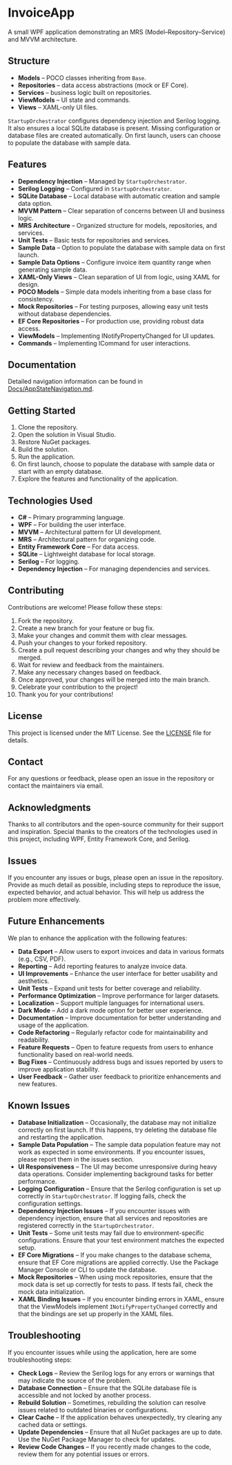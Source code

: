 # InvoiceApp

A small WPF application demonstrating an MRS (Model–Repository–Service) and MVVM architecture.

## Structure
- **Models** – POCO classes inheriting from `Base`.
- **Repositories** – data access abstractions (mock or EF Core).
- **Services** – business logic built on repositories.
- **ViewModels** – UI state and commands.
- **Views** – XAML-only UI files.

`StartupOrchestrator` configures dependency injection and Serilog logging. It also ensures a local SQLite database is present. Missing configuration or database files are created automatically. On first launch, users can choose to populate the database with sample data.
## Features
- **Dependency Injection** – Managed by `StartupOrchestrator`.
- **Serilog Logging** – Configured in `StartupOrchestrator`.
- **SQLite Database** – Local database with automatic creation and sample data option.
- **MVVM Pattern** – Clear separation of concerns between UI and business logic.
- **MRS Architecture** – Organized structure for models, repositories, and services.
- **Unit Tests** – Basic tests for repositories and services.
- **Sample Data** – Option to populate the database with sample data on first launch.
- **Sample Data Options** – Configure invoice item quantity range when generating sample data.
- **XAML-Only Views** – Clean separation of UI from logic, using XAML for design.
- **POCO Models** – Simple data models inheriting from a base class for consistency.
- **Mock Repositories** – For testing purposes, allowing easy unit tests without database dependencies.
- **EF Core Repositories** – For production use, providing robust data access.
- **ViewModels** – Implementing INotifyPropertyChanged for UI updates.
- **Commands** – Implementing ICommand for user interactions.

## Documentation
Detailed navigation information can be found in
[Docs/AppStateNavigation.md](Docs/AppStateNavigation.md).

## Getting Started
1. Clone the repository.
1. Open the solution in Visual Studio.
1. Restore NuGet packages.
1. Build the solution.
1. Run the application.
1. On first launch, choose to populate the database with sample data or start with an empty database.
1. Explore the features and functionality of the application.

## Technologies Used
- **C#** – Primary programming language.
- **WPF** – For building the user interface.
- **MVVM** – Architectural pattern for UI development.
- **MRS** – Architectural pattern for organizing code.
- **Entity Framework Core** – For data access.
- **SQLite** – Lightweight database for local storage.
- **Serilog** – For logging.
- **Dependency Injection** – For managing dependencies and services.

## Contributing
Contributions are welcome! Please follow these steps:
1. Fork the repository.
1. Create a new branch for your feature or bug fix.
1. Make your changes and commit them with clear messages.
1. Push your changes to your forked repository.
1. Create a pull request describing your changes and why they should be merged.
1. Wait for review and feedback from the maintainers.
1. Make any necessary changes based on feedback.
1. Once approved, your changes will be merged into the main branch.
1. Celebrate your contribution to the project!
1. Thank you for your contributions!

## License
This project is licensed under the MIT License. See the [LICENSE](LICENSE) file for details.
## Contact
For any questions or feedback, please open an issue in the repository or contact the maintainers via email.
## Acknowledgments
Thanks to all contributors and the open-source community for their support and inspiration. Special thanks to the creators of the technologies used in this project, including WPF, Entity Framework Core, and Serilog.
## Issues
If you encounter any issues or bugs, please open an issue in the repository. Provide as much detail as possible, including steps to reproduce the issue, expected behavior, and actual behavior. This will help us address the problem more effectively.
## Future Enhancements
We plan to enhance the application with the following features:
- **Data Export** – Allow users to export invoices and data in various formats (e.g., CSV, PDF).
- **Reporting** – Add reporting features to analyze invoice data.
- **UI Improvements** – Enhance the user interface for better usability and aesthetics.
- **Unit Tests** – Expand unit tests for better coverage and reliability.
- **Performance Optimization** – Improve performance for larger datasets.
- **Localization** – Support multiple languages for international users.
- **Dark Mode** – Add a dark mode option for better user experience.
- **Documentation** – Improve documentation for better understanding and usage of the application.
- **Code Refactoring** – Regularly refactor code for maintainability and readability.
- **Feature Requests** – Open to feature requests from users to enhance functionality based on real-world needs.
- **Bug Fixes** – Continuously address bugs and issues reported by users to improve application stability.
- **User Feedback** – Gather user feedback to prioritize enhancements and new features.

## Known Issues	
- **Database Initialization** – Occasionally, the database may not initialize correctly on first launch. If this happens, try deleting the database file and restarting the application.
- **Sample Data Population** – The sample data population feature may not work as expected in some environments. If you encounter issues, please report them in the issues section.
- **UI Responsiveness** – The UI may become unresponsive during heavy data operations. Consider implementing background tasks for better performance.
- **Logging Configuration** – Ensure that the Serilog configuration is set up correctly in `StartupOrchestrator`. If logging fails, check the configuration settings.
- **Dependency Injection Issues** – If you encounter issues with dependency injection, ensure that all services and repositories are registered correctly in the `StartupOrchestrator`.
- **Unit Tests** – Some unit tests may fail due to environment-specific configurations. Ensure that your test environment matches the expected setup.
- **EF Core Migrations** – If you make changes to the database schema, ensure that EF Core migrations are applied correctly. Use the Package Manager Console or CLI to update the database.
- **Mock Repositories** – When using mock repositories, ensure that the mock data is set up correctly for tests to pass. If tests fail, check the mock data initialization.
- **XAML Binding Issues** – If you encounter binding errors in XAML, ensure that the ViewModels implement `INotifyPropertyChanged` correctly and that the bindings are set up properly in the XAML files.

## Troubleshooting
If you encounter issues while using the application, here are some troubleshooting steps:
- **Check Logs** – Review the Serilog logs for any errors or warnings that may indicate the source of the problem.
- **Database Connection** – Ensure that the SQLite database file is accessible and not locked by another process.
- **Rebuild Solution** – Sometimes, rebuilding the solution can resolve issues related to outdated binaries or configurations.
- **Clear Cache** – If the application behaves unexpectedly, try clearing any cached data or settings.
- **Update Dependencies** – Ensure that all NuGet packages are up to date. Use the NuGet Package Manager to check for updates.
- **Review Code Changes** – If you recently made changes to the code, review them for any potential issues or errors.
